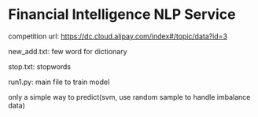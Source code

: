 # Financial Intelligence NLP Service

competition url: https://dc.cloud.alipay.com/index#/topic/data?id=3

new_add.txt: few word for dictionary

stop.txt: stopwords

run1.py: main file to train model

only a simple way to predict(svm, use random sample to handle imbalance data)
